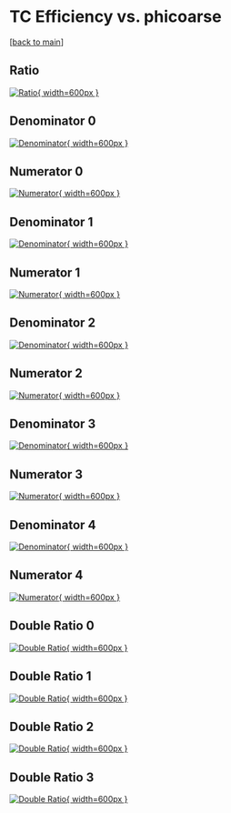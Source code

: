 # TC Efficiency vs. phicoarse

[[back to main](./)]



## Ratio

[![Ratio](../mtv/var/TC_xtr_321_-1_eff_phicoarse.png){ width=600px }](../mtv/var/TC_xtr_321_-1_eff_phicoarse.pdf)

## Denominator 0

[![Denominator](../mtv/den/TC_xtr_321_-1_eff_phicoarse_den0.png){ width=600px }](../mtv/den/TC_xtr_321_-1_eff_phicoarse_den0.pdf)

## Numerator 0

[![Numerator](../mtv/num/TC_xtr_321_-1_eff_phicoarse_num0.png){ width=600px }](../mtv/num/TC_xtr_321_-1_eff_phicoarse_num0.pdf)

## Denominator 1

[![Denominator](../mtv/den/TC_xtr_321_-1_eff_phicoarse_den1.png){ width=600px }](../mtv/den/TC_xtr_321_-1_eff_phicoarse_den1.pdf)

## Numerator 1

[![Numerator](../mtv/num/TC_xtr_321_-1_eff_phicoarse_num1.png){ width=600px }](../mtv/num/TC_xtr_321_-1_eff_phicoarse_num1.pdf)

## Denominator 2

[![Denominator](../mtv/den/TC_xtr_321_-1_eff_phicoarse_den2.png){ width=600px }](../mtv/den/TC_xtr_321_-1_eff_phicoarse_den2.pdf)

## Numerator 2

[![Numerator](../mtv/num/TC_xtr_321_-1_eff_phicoarse_num2.png){ width=600px }](../mtv/num/TC_xtr_321_-1_eff_phicoarse_num2.pdf)

## Denominator 3

[![Denominator](../mtv/den/TC_xtr_321_-1_eff_phicoarse_den3.png){ width=600px }](../mtv/den/TC_xtr_321_-1_eff_phicoarse_den3.pdf)

## Numerator 3

[![Numerator](../mtv/num/TC_xtr_321_-1_eff_phicoarse_num3.png){ width=600px }](../mtv/num/TC_xtr_321_-1_eff_phicoarse_num3.pdf)

## Denominator 4

[![Denominator](../mtv/den/TC_xtr_321_-1_eff_phicoarse_den4.png){ width=600px }](../mtv/den/TC_xtr_321_-1_eff_phicoarse_den4.pdf)

## Numerator 4

[![Numerator](../mtv/num/TC_xtr_321_-1_eff_phicoarse_num4.png){ width=600px }](../mtv/num/TC_xtr_321_-1_eff_phicoarse_num4.pdf)

## Double Ratio 0

[![Double Ratio](../mtv/ratio/TC_xtr_321_-1_eff_phicoarse_ratio0.png){ width=600px }](../mtv/ratio/TC_xtr_321_-1_eff_phicoarse_ratio0.pdf)

## Double Ratio 1

[![Double Ratio](../mtv/ratio/TC_xtr_321_-1_eff_phicoarse_ratio1.png){ width=600px }](../mtv/ratio/TC_xtr_321_-1_eff_phicoarse_ratio1.pdf)

## Double Ratio 2

[![Double Ratio](../mtv/ratio/TC_xtr_321_-1_eff_phicoarse_ratio2.png){ width=600px }](../mtv/ratio/TC_xtr_321_-1_eff_phicoarse_ratio2.pdf)

## Double Ratio 3

[![Double Ratio](../mtv/ratio/TC_xtr_321_-1_eff_phicoarse_ratio3.png){ width=600px }](../mtv/ratio/TC_xtr_321_-1_eff_phicoarse_ratio3.pdf)

